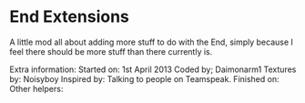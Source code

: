 End Extensions
=============

A little mod all about adding more stuff to do with the End, simply because I feel there should be more stuff than there currently is.

Extra information:
  Started on: 1st April 2013
  Coded by; Daimonarm1
  Textures by: Noisyboy
  Inspired by: Talking to people on Teamspeak.
  Finished on:
    Other helpers: 
